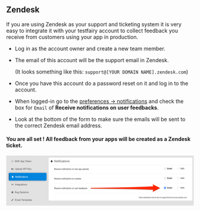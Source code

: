 ## Zendesk
If you are using Zendesk as your support and ticketing system it is very easy to integrate it with your testfairy account to collect feedback you receive from customers using your app in production.

- Log in as the account owner and create a new team member.
- The email of this account will be the support email in Zendesk. 
   
   (It looks something like this: `support@[YOUR DOMAIN NAME].zendesk.com`)
   
- Once you have this account do a password reset on it and log in to the account.

- When logged-in go to the [preferences → notifications](https://app.testfairy.com/settings/notifications/) and check the box for `Email` of **Receive notifications on user feedbacks**.

- Look at the bottom of the form to make sure the emails will be sent to the correct Zendesk email address.

#### You are all set ! All feedback from your apps will be created as a Zendesk ticket.

![](/img/integrations/zendesk.png)
